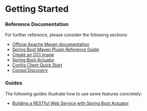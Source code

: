 # Getting Started

### Reference Documentation
For further reference, please consider the following sections:

* [Official Apache Maven documentation](https://maven.apache.org/guides/index.html)
* [Spring Boot Maven Plugin Reference Guide](https://docs.spring.io/spring-boot/docs/2.7.10/maven-plugin/reference/html/)
* [Create an OCI image](https://docs.spring.io/spring-boot/docs/2.7.10/maven-plugin/reference/html/#build-image)
* [Spring Boot Actuator](https://docs.spring.io/spring-boot/docs/2.7.10/reference/htmlsingle/#actuator)
* [Config Client Quick Start](https://docs.spring.io/spring-cloud-config/docs/current/reference/html/#_client_side_usage)
* [Consul Discovery](https://docs.spring.io/spring-cloud-consul/docs/current/reference/html/#spring-cloud-consul-discovery)

### Guides
The following guides illustrate how to use some features concretely:

* [Building a RESTful Web Service with Spring Boot Actuator](https://spring.io/guides/gs/actuator-service/)

